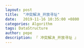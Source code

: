 ```yaml
---
layout: post
title:  "冲突解决_开放寻址"
date:   2019-11-16 10:35:00 +0800
categories: Algorithm
tags: DataStructure
author: pepe
description: 『 冲突解决_开放寻址 』
---
```






































